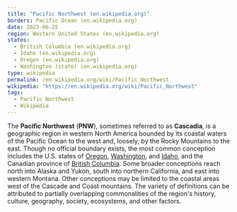 ```yaml
---
title: "Pacific Northwest (en.wikipedia.org)"
borders: Pacific Ocean (en.wikipedia.org)
date: 2023-06-25
region: Western United States (en.wikipedia.org)
states:
  - British Columbia (en.wikipedia.org)
  - Idaho (en.wikipedia.org)
  - Oregon (en.wikipedia.org)
  - Washington (state) (en.wikipedia.org)
type: wikipedia
permalink: /en.wikipedia.org/wiki/Pacific_Northwest
wikipedia: "https://en.wikipedia.org/wiki/Pacific_Northwest"
tags:
  - Pacific Northwest
  - Wikipedia
---
```

The **Pacific Northwest** (**PNW**), sometimes referred to as **Cascadia**, is a geographic region in western North America bounded by its coastal waters of the Pacific Ocean to the west and, loosely, by the Rocky Mountains to the east. Though no official boundary exists, the most common conception includes the U.S. states of [Oregon](/en.wikipedia.org/wiki/Oregon), [Washington](/en.wikipedia.org/wiki/Washington_(state)), and [Idaho](/en.wikipedia.org/wiki/Idaho), and the Canadian province of [British Columbia](/en.wikipedia.org/wiki/British_Columbia). Some broader conceptions reach north into Alaska and Yukon, south into northern California, and east into western Montana. Other conceptions may be limited to the coastal areas west of the Cascade and Coast mountains. The variety of definitions can be attributed to partially overlapping commonalities of the region's history, culture, geography, society, ecosystems, and other factors.